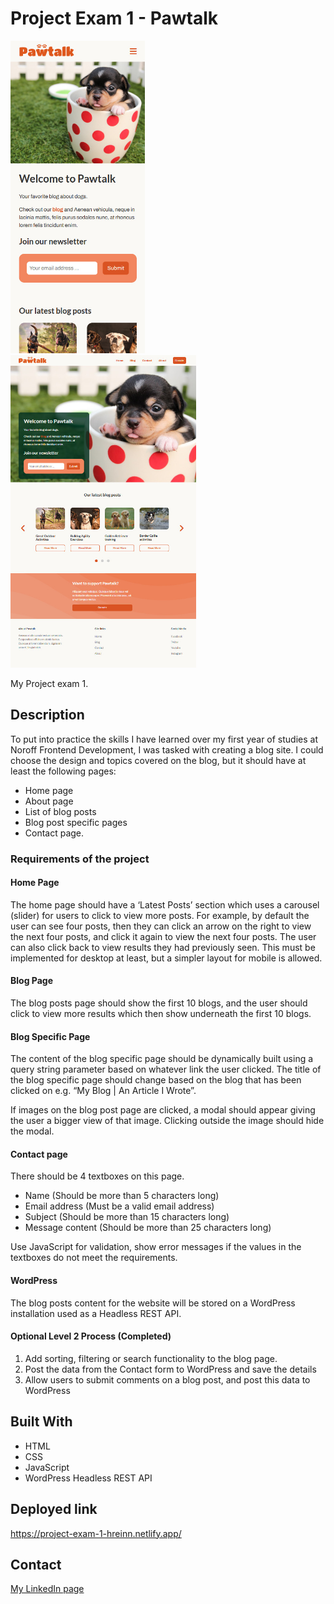 # Project Exam 1 - Pawtalk

<div>
  <img src="/img/project-exam-1-readme-mobile.jpg" height="500" alt="Pawtalk Mobile view">
  <img src="/img/project-exam-1-readme-desktop.jpg" height="500" alt="Pawtalk Mobile Desktop view">
</div>

My Project exam 1.

## Description

To put into practice the skills I have learned over my first year of studies at Noroff Frontend Development,
I was tasked with creating a blog site. I could choose the design and topics covered on the blog, but it should have at
least the following pages:

- Home page
- About page
- List of blog posts
- Blog post specific pages
- Contact page.

### Requirements of the project

#### Home Page

The home page should have a ‘Latest Posts’ section which uses a carousel (slider) for users to click to view more posts.
For example, by default the user can see four posts, then they can click an arrow on the right to view the next four
posts, and click it again to view the next four posts. The user can also click back to view results they had previously
seen. This must be implemented for desktop at least, but a simpler layout for mobile is allowed.

#### Blog Page

The blog posts page should show the first 10 blogs, and the user should click to view more results which then show
underneath the first 10 blogs.

#### Blog Specific Page

The content of the blog specific page should be dynamically built using a query string parameter based on whatever link
the user clicked. The title of the blog specific page should change based on the blog that has been clicked on e.g. “My
Blog | An Article I Wrote”.

If images on the blog post page are clicked, a modal should appear giving the user a bigger view of that image. Clicking
outside the image should hide the modal.

#### Contact page

There should be 4 textboxes on this page.

- Name (Should be more than 5 characters long)
- Email address (Must be a valid email address)
- Subject (Should be more than 15 characters long)
- Message content (Should be more than 25 characters long)

Use JavaScript for validation, show error messages if the values in the textboxes do not meet the requirements.

#### WordPress

The blog posts content for the website will be stored on a WordPress installation used as a Headless REST API.

#### Optional Level 2 Process (Completed)

1. Add sorting, filtering or search functionality to the blog page.
2. Post the data from the Contact form to WordPress and save the details
3. Allow users to submit comments on a blog post, and post this data to WordPress

## Built With

- HTML
- CSS
- JavaScript
- WordPress Headless REST API

## Deployed link

https://project-exam-1-hreinn.netlify.app/

## Contact

[My LinkedIn page](https://www.linkedin.com/in/hreinn-gylfason-b9a48521a/)
